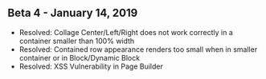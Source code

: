 ## Beta 4 - January 14, 2019

- Resolved: Collage Center/Left/Right does not work correctly in a container smaller than 100% width <!-- MC-5372 -->
- Resolved: Contained row appearance renders too small when in smaller container or in Block/Dynamic Block <!-- MC-5432 -->
- Resolved: XSS Vulnerability in Page Builder <!-- MC-5835 -->
